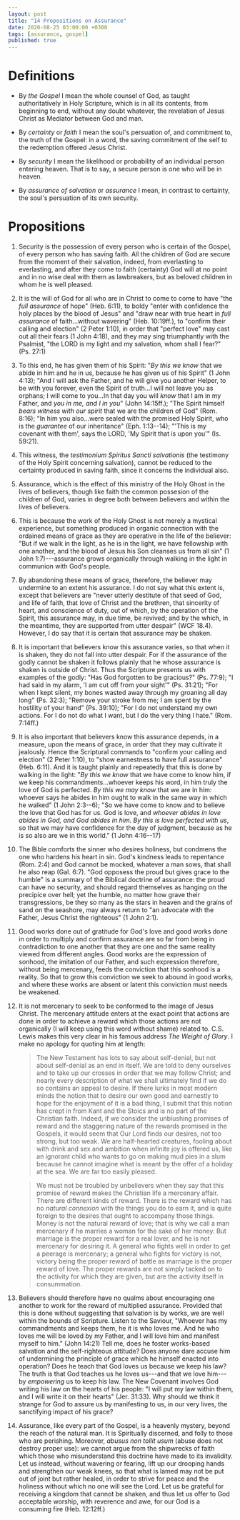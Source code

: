 ```yaml
---
layout: post
title: "14 Propositions on Assurance"
date: 2020-08-25 03:00:00 +0300
tags: [assurance, gospel]
published: true
---
```


# Definitions
- By _the Gospel_ I mean the whole counsel of God, as taught authoritatively in Holy Scripture,
   which is in all its contents, from beginning to end, without any doubt whatever, the
   revelation of Jesus Christ as Mediator between God and man.

- By _certainty_ or _faith_ I mean the soul's persuation of, and commitment to, the truth of the
   Gospel: in a word, the saving commitment of the self to the redemption offered Jesus Christ.

- By _security_ I mean the likelihood or probability of an individual person entering heaven.
   That is to say, a secure person is one who will be in heaven.

- By _assurance of salvation_ or _assurance_ I mean, in contrast to certainty, the soul's
   persuation of its own security.

# Propositions
1. Security is the possession of every person who is certain of the Gospel, of every person who has
   saving faith. All the children of God are secure from the moment of their salvation, indeed,
   from everlasting to everlasting, and after they come to faith (certainty) God will at no point
   and in no wise deal with them as lawbreakers, but as beloved children in whom he is well pleased.

2. It is the will of God for all who are in Christ to come to come to have "the _full assurance_ of
   hope" (Heb. 6:11), to boldy "enter with confidence the holy places by the blood of Jesus" and
   "draw near with true heart in _full assurance_ of faith...without wavering" (Heb. 10:19ff.), to
   "confirm their calling and election" (2 Peter 1:10), in order that "perfect love" may cast out all
   their fears (1 John 4:18), and they may sing triumphantly with the Psalmist, "the LORD is my
   light and my salvation, whom shall I fear?" (Ps. 27:1)

3. To this end, he has given them of his Spirit: "_By this we know_ that we abide in him and he in
   us, because he has given us of his Spirit" (1 John 4:13); "And I will ask the Father, and he will
   give you another Helper, to be with you forever, even the Spirit of truth...I will not leave you
   as orphans; I will come to you...In that day you will _know_ that I am in my Father, and _you in
   me, and I in you_" (John 14:15ff.); "The Spirit himself _bears witness with our spirit_ that we
   are the children of God" (Rom. 8:16); "In him you also...were sealed with the promised Holy
   Spirit, who is the _guarantee_ of our inheritance" (Eph. 1:13--14); "'This is my covenant with
   them', says the LORD, 'My Spirit that is upon you'" (Is. 59:21).

4. This witness, the _testimonium Spiritus Sancti salvationis_ (the testimony of the Holy Spirit
   concerning salvation), cannot be reduced to the certainty produced in saving faith, since it
   concerns the individual also.

5. Assurance, which is the effect of this ministry of the Holy Ghost in the lives of believers,
   though like faith the common possesion of the children of God, varies in degree both between
   believers and within the lives of believers.

6. This is because the work of the Holy Ghost is not merely a mystical experience, but something
   produced in organic connection with the ordained means of grace as they are operative in the life
   of the believer: "But if we walk in the light, as he is in the light, we have fellowship with one
   another, and the blood of Jesus his Son cleanses us from all sin" (1 John 1:7)---assurance grows
   organically through walking in the light in communion with God's people.

7. By abandoning these means of grace, therefore, the believer may undermine to an extent his
   assurance. I do not say what this extent is, except that believers are "never utterly destitute
   of that seed of God, and life of faith, that love of Christ and the brethren, that sincerity of
   heart, and conscience of duty, out of which, by the operation of the Spirit, this assurance may,
   in due time, be revived; and by the which, in the meantime, they are supported from utter
   despair" (WCF 18.4). However, I do say that it is certain that assurance may be shaken.

8. It is important that believers know this assurance varies, so that when it is shaken, they do not
   fall into utter despair. For if the assurance of the godly cannot be shaken it follows plainly
   that he whose assurance is shaken is outside of Christ. Thus the Scripture presents us with
   examples of the godly: "Has God forgotten to be gracious?" (Ps. 77:9); "I had said in my alarm,
   'I am cut off from your sight'" (Ps. 31:21); "For when I kept silent, my bones wasted away
   through my groaning all day long" (Ps. 32:3); "Remove your stroke from me; I am spent by the
   hostility of your hand" (Ps. 39:10); "For I do not understand my own actions. For I do not do
   what I want, but I do the very thing I hate." (Rom. 7:14ff.)

9. It is also important that believers know this assurance depends, in a measure, upon the means of
   grace, in order that they may cultivate it jealously. Hence the Scriptural commands to "confirm
   your calling and election" (2 Peter 1:10), to "show earnestness to have full assurance" (Heb.
   6:11). And it is taught plainly and repeatedly that this is done by walking in the light: "_By
   this we know_ that we have come to know him, if we keep his commandments...whoever keeps
   his word, in him truly the love of God is perfected. _By this we may know_ that we are in him:
   whoever says he abides in him ought to walk in the same way in which he walked" (1 John 2:3--6);
   "So we have come to know and to believe the love that God has for us. God is love, and _whoever
   abides in love abides in God, and God abides in him. By this is love perfected with us_, so that
   we may have confidence for the day of judgment, because as he is so also are we in this world." 
   (1 John 4:16--17)

10. The Bible comforts the sinner who desires holiness, but condmens the one who hardens his heart
   in sin. God's kindness leads to repentance (Rom. 2:4) and God cannot be mocked, whatever a man
   sows, that shall he also reap (Gal. 6:7). "God opposess the proud but gives grace to the humble"
   is a summary of the Biblical doctrine of assurance: the proud can have no security, and should
   regard themselves as hanging on the precipice over hell; yet the humble, no matter how grave
   their transgressions, be they so many as the stars in heaven and the grains of sand on the
   seashore, may always return to "an advocate with the Father, Jesus Christ the righteous" (1 John
   2:1).

11. Good works done out of gratitude for God's love and good works done in order to multiply and
   confirm assurance are so far from being in contradiction to one another that they are one and the
   same reality viewed from different angles. Good works are the expression of sonhood, the
   imitation of our Father, and such expression therefore, without being mercenary, feeds the
   conviction that this sonhood is a reality. So that to grow this conviction we seek to abound in
   good works, and where these works are absent or latent this conviction must needs be weakened.

12. It is not mercenary to seek to be conformed to the image of Jesus Christ. The mercenary attitude
   enters at the exact point that actions are done in order to achieve a reward which those actions
   are not organically (I will keep using this word without shame) related to. C.S. Lewis makes this
   very clear in his famous address _The Weight of Glory_. I make no apology for quoting him at
   length: 
    > The New Testament has lots to say about self-denial, but not about self-denial as an end in
    > itself. We are told to deny ourselves and to take up our crosses in order that we may follow
    > Christ; and nearly every description of what we shall ultimately find if we do so contains an
    > appeal to desire. If there lurks in most modern minds the notion that to desire our own good
    > and earnestly to hope for the enjoyment of it is a bad thing, I submit that this notion has
    > crept in from Kant and the Stoics and is no part of the Christian faith. Indeed, if we
    > consider the unblushing promises of reward and the staggering nature of the rewards promised
    > in the Gospels, it would seem that Our Lord finds our desires, not too strong, but too weak.
    > We are half-hearted creatures, fooling about with drink and sex and ambition when infinite joy
    > is offered us, like an ignorant child who wants to go on making mud pies in a slum because he
    > cannot imagine what is meant by the offer of a holiday at the sea. We are far too easily
    > pleased. 

    > We must not be troubled by unbelievers when they say that this promise of reward makes the
    > Christian life a mercenary affair. There are different kinds of reward. There is the reward
    > which has no _natural connexion_ with the things you do to earn it, and is quite foreign to
    > the desires that ought to accompany those things. Money is not the natural reward of love;
    > that is why we call a man mercenary if he marries a woman for the sake of her money. But
    > marriage is the proper reward for a real lover, and he is not mercenary for desiring it. A
    > general who fights well in order to get a peerage is mercenary; a general who fights for
    > victory is not, victory being the proper reward of battle as marriage is the proper reward of
    > love. The proper rewards are not simply tacked on to the activity for which they are given,
    > but are the activity itself in consummation. 

13. Believers should therefore have no qualms about encouraging one another to work for the reward
   of multiplied assurance. Provided that this is done without suggesting that salvation is by
   works, we are well within the bounds of Scripture. Listen to the Saviour, "Whoever has my
   commandments and keeps them, he it is who loves me. And he who loves me will be loved by my
   Father, and I will love him and manifest myself to him." (John 14:21) Tell me, does he foster
   works-based salvation and the self-righteous attitude? Does anyone dare accuse him of undermining
   the principle of grace which he himself enacted into operation? Does he teach that God loves us
   because we keep his law? The truth is that God teaches us he loves us---and that we love him---by
   _empowering_ us to keep his law. The New Covenant involves God writing his law on the hearts of
   his people: "I will put my law within them, and I will write it on their hearts" (Jer. 31:33).
   Why should we think it strange for God to assure us by manifesting to us, in our very lives, the
   sanctifying impact of his grace?

14. Assurance, like every part of the Gospel, is a heavenly mystery, beyond the reach of the natural
   man. It is Spiritually discerned, and folly to those who are perishing. Moreover, _abusus non
   tollit usum_ (abuse does not destroy proper use): we cannot argue from the shipwrecks of faith
   which those who misunderstand this doctrine have made to its invalidity. Let us instead, without
   wavering or fearing, lift up our drooping hands and strengthen our weak knees, so that what is
   lamed may not be put out of joint but rather healed, in order to strive for peace and the
   holiness without which no one will see the Lord. Let us be grateful for receiving a kingdom that
   cannot be shaken, and thus let us offer to God acceptable worship, with reverence and awe, for
   our God is a consuming fire (Heb. 12:12ff.)
